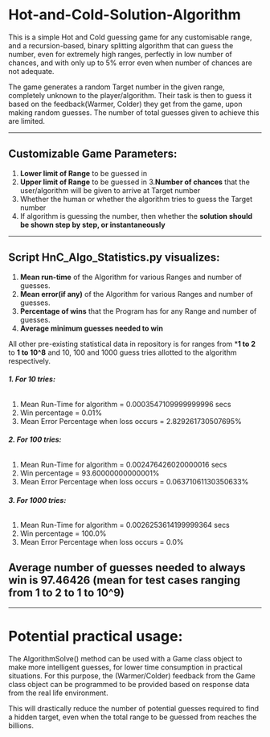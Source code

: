 # Hot-and-Cold-Solution-Algorithm


This is a simple Hot and Cold guessing game for any customisable range, and a recursion-based, binary splitting algorithm that can guess the number, even for extremely high ranges, perfectly in low number of chances, and with only up to 5% error even when number of chances are not adequate.

The game generates a random Target number in the given range, completely unknown to the player/algorithm. Their task is then to guess it based on the feedback(Warmer, Colder) they get from the game, upon making random guesses. The number of total guesses given to achieve this are limited.

----

## Customizable Game Parameters:
1. **Lower limit of Range** to be guessed in
2. **Upper limit of Range** to be guessed in
3.**Number of chances** that the user/algorithm will be given to arrive at Target number
4. Whether the human or whether the algorithm tries to guess the Target number
5. If algorithm is guessing the number, then whether the **solution should be shown step by step, or instantaneously**

----

## Script HnC_Algo_Statistics.py visualizes:
1. **Mean run-time** of the Algorithm for various Ranges and number of guesses.
2. **Mean error(if any)** of the Algorithm for various Ranges and number of guesses.
3. **Percentage of wins** that the Program has for any Range and number of guesses.
5. **Average minimum guesses needed to win**

All other pre-existing statistical data in repository is for ranges from ***1 to 2** to **1 to 10^8** and
10, 100 and 1000 guess tries allotted to the algorithm respectively.

###### **1. For 10 tries:**
1. Mean Run-Time for algorithm = 0.0003547109999999996 secs
2. Win percentage = 0.01%
3. Mean Error Percentage when loss occurs = 2.829261730507695%

###### **2. For 100 tries:**
1. Mean Run-Time for algorithm = 0.002476426020000016 secs
2. Win percentage = 93.60000000000001%
3. Mean Error Percentage when loss occurs = 0.06371061130350633%

###### **3. For 1000 tries:**
1. Mean Run-Time for algorithm = 0.0026253614199999364 secs
2. Win percentage = 100.0%
3. Mean Error Percentage when loss occurs = 0.0%

## Average number of guesses needed to always win is **97.46426** (mean for test cases ranging from **1 to 2** to **1 to 10^9**)

----

# Potential practical usage:
The AlgorithmSolve() method can be used with a Game class object to make more intelligent guesses, for lower time consumption in practical situations.
For this purpose, the (Warmer/Colder) feedback from the Game class object can be programmed to be provided based on response data from the real life environment. 

This will drastically reduce the number of potential guesses required to find a hidden target, even when the total range to be guessed from reaches the billions.
